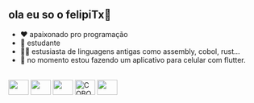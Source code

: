 ## ola eu so o felipiTx👋

- ❤️ apaixonado pro programação
- 📘 estudante
- 🧑‍💻 estusiasta de linguagens antigas como assembly, cobol, rust...
- 📱 no momento estou fazendo um aplicativo para celular com flutter.
 <div style="display: inline_block"><br>
  <img align="center" height="30" width="40" src="https://cdn.jsdelivr.net/gh/devicons/devicon@latest/icons/flutter/flutter-original.svg" />
  <img align="center" height="30" width="40" src="https://cdn.jsdelivr.net/gh/devicons/devicon@latest/icons/dart/dart-plain.svg" />
  <img align="center" height="30" width="40" src="https://cdn.jsdelivr.net/gh/devicons/devicon@latest/icons/rust/rust-original.svg" />
  <img align="center" height="30" width="40" src="https://static-00.iconduck.com/assets.00/cobol-icon-512x440-2ogf9t8d.png" loading="lazy" class="icon loaded" onload="LoadUtils.handleImageLoad(this);" onerror="LoadUtils.handleImageLoadError(this);" alt="COBOL icon" title="COBOL icon" data-alternate="https://d1rs1tqcxzgl1z.cloudfront.net/iconduck/image/upload/w_614,h_614,c_fit/f_png/e_colorize:0,co_rgb:000000/w_644,h_644,c_lpad/e_trim:1/w_512,h_512,c_fit/s3.prod/assets.00/asstl65yzbc3" />
  <img align="center" height="30" width="40" src="https://user-images.githubusercontent.com/103866722/194773833-8571f323-4fa8-4036-a51c-57b9d29c683b.svg" />
</div>
